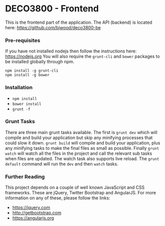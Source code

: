 # DECO3800 - Frontend

This is the frontend part of the application. The API (backend) is located here: https://github.com/bjwood/deco3800-be

### Pre-requisites

If you have not installed nodejs then follow the instructions here: https://nodejs.org
You will also require the `grunt-cli` and `bower` packages to be installed globally through npm.
```
npm install -g grunt-cli
npm install -g bower
```

### Installation

- `npm install`
- `bower install`
- `grunt -f`

### Grunt Tasks

There are three main grunt tasks available. The first is `grunt dev` which will compile and build your application but skip any minifying processes that could slow it down. `grunt build` will compile and build your application, plus any minifying tasks to make the final files as small as possible. Finally `grunt watch` will watch all the files in the project and call the relevant sub tasks when files are updated. The watch task also supports live reload. The `grunt default` command will run the `dev` and then `watch` tasks.

### Further Reading

This project depends on a couple of well known JavaScript and CSS frameworks. These are jQuery, Twitter Bootstrap and AngularJS.
For more information on any of these, please follow the links:

- https://jquery.com
- http://getbootstrap.com
- https://angularjs.org